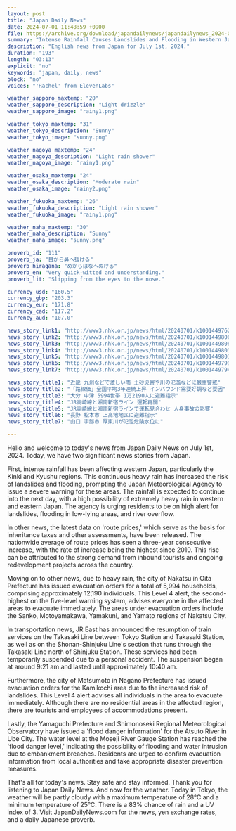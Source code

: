 ```yaml
---
layout: post
title: "Japan Daily News"
date: 2024-07-01 11:48:59 +0900
file: https://archive.org/download/japandailynews/japandailynews_2024-07-01.mp3
summary: "Intense Rainfall Causes Landslides and Flooding in Western Japan, Average Land Prices Continue to Rise, & more…"
description: "English news from Japan for July 1st, 2024."
duration: "193"
length: "03:13"
explicit: "no"
keywords: "japan, daily, news"
block: "no"
voices: "'Rachel' from ElevenLabs"

weather_sapporo_maxtemp: "20"
weather_sapporo_description: "Light drizzle"
weather_sapporo_image: "rainy1.png"

weather_tokyo_maxtemp: "31"
weather_tokyo_description: "Sunny"
weather_tokyo_image: "sunny.png"

weather_nagoya_maxtemp: "24"
weather_nagoya_description: "Light rain shower"
weather_nagoya_image: "rainy1.png"

weather_osaka_maxtemp: "24"
weather_osaka_description: "Moderate rain"
weather_osaka_image: "rainy2.png"

weather_fukuoka_maxtemp: "26"
weather_fukuoka_description: "Light rain shower"
weather_fukuoka_image: "rainy1.png"

weather_naha_maxtemp: "30"
weather_naha_description: "Sunny"
weather_naha_image: "sunny.png"

proverb_id: "111"
proverb_ja: "目から鼻へ抜ける"
proverb_hiragana: "めからはなへぬける"
proverb_en: "Very quick-witted and understanding."
proverb_lit: "Slipping from the eyes to the nose."

currency_usd: "160.5"
currency_gbp: "203.3"
currency_eur: "171.8"
currency_cad: "117.2"
currency_aud: "107.0"

news_story_link1: "http://www3.nhk.or.jp/news/html/20240701/k10014497621000.html"
news_story_link2: "http://www3.nhk.or.jp/news/html/20240701/k10014498061000.html"
news_story_link3: "http://www3.nhk.or.jp/news/html/20240701/k10014498081000.html"
news_story_link4: "http://www3.nhk.or.jp/news/html/20240701/k10014498031000.html"
news_story_link5: "http://www3.nhk.or.jp/news/html/20240701/k10014498011000.html"
news_story_link6: "http://www3.nhk.or.jp/news/html/20240701/k10014497991000.html"
news_story_link7: "http://www3.nhk.or.jp/news/html/20240701/k10014497941000.html"

news_story_title1: "近畿 九州などで激しい雨 土砂災害や川の氾濫などに厳重警戒"
news_story_title2: "「路線価」全国平均3年連続上昇 インバウンド需要好調など要因"
news_story_title3: "大分 中津 5994世帯 1万2190人に避難指示"
news_story_title4: "JR高崎線と湘南新宿ライン 運転再開"
news_story_title5: "JR高崎線と湘南新宿ラインで運転見合わせ 人身事故の影響"
news_story_title6: "長野 松本市 上高地地区に避難指示"
news_story_title7: "山口 宇部市 厚東川が氾濫危険水位に"

---
```


Hello and welcome to today's news from Japan Daily News on July 1st, 2024. Today, we have two significant news stories from Japan.

First, intense rainfall has been affecting western Japan, particularly the Kinki and Kyushu regions. This continuous heavy rain has increased the risk of landslides and flooding, prompting the Japan Meteorological Agency to issue a severe warning for these areas. The rainfall is expected to continue into the next day, with a high possibility of extremely heavy rain in western and eastern Japan. The agency is urging residents to be on high alert for landslides, flooding in low-lying areas, and river overflow.

In other news, the latest data on 'route prices,' which serve as the basis for inheritance taxes and other assessments, have been released. The nationwide average of route prices has seen a three-year consecutive increase, with the rate of increase being the highest since 2010. This rise can be attributed to the strong demand from inbound tourists and ongoing redevelopment projects across the country.

Moving on to other news, due to heavy rain, the city of Nakatsu in Oita Prefecture has issued evacuation orders for a total of 5,994 households, comprising approximately 12,190 individuals. This Level 4 alert, the second-highest on the five-level warning system, advises everyone in the affected areas to evacuate immediately. The areas under evacuation orders include the Sanko, Motoyamakawa, Yamakuni, and Yamato regions of Nakatsu City.

In transportation news, JR East has announced the resumption of train services on the Takasaki Line between Tokyo Station and Takasaki Station, as well as on the Shonan-Shinjuku Line's section that runs through the Takasaki Line north of Shinjuku Station. These services had been temporarily suspended due to a personal accident. The suspension began at around 9:21 am and lasted until approximately 10:40 am.

Furthermore, the city of Matsumoto in Nagano Prefecture has issued evacuation orders for the Kamikochi area due to the increased risk of landslides. This Level 4 alert advises all individuals in the area to evacuate immediately. Although there are no residential areas in the affected region, there are tourists and employees of accommodations present.

Lastly, the Yamaguchi Prefecture and Shimonoseki Regional Meteorological Observatory have issued a 'flood danger information' for the Atsuto River in Ube City. The water level at the Moseji River Gauge Station has reached the 'flood danger level,' indicating the possibility of flooding and water intrusion due to embankment breaches. Residents are urged to confirm evacuation information from local authorities and take appropriate disaster prevention measures.

That's all for today's news. Stay safe and stay informed. Thank you for listening to Japan Daily News. And now for the weather. Today in Tokyo, the weather will be partly cloudy with a maximum temperature of 28°C and a minimum temperature of 25°C. There is a 83% chance of rain and a UV index of 3.  Visit JapanDailyNews.com for the news, yen exchange rates, and a daily Japanese proverb.

